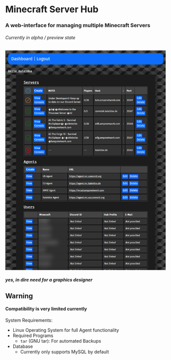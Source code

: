 # Minecraft Server Hub
### A web-interface for managing multiple Minecraft Servers
###### Currently in alpha / preview state
![Image](https://github.com/comroid-git/mc-server-hub/blob/main/docs/img/dashboard.png?raw=true)
##### yes, in dire need for a graphics designer

## Warning
#### Compatibility is very limited currently
System Requirements:
- Linux Operating System for full Agent functionality
- Required Programs
  - `tar` (GNU tar): For automated Backups
- Database
  - Currently only supports MySQL by default